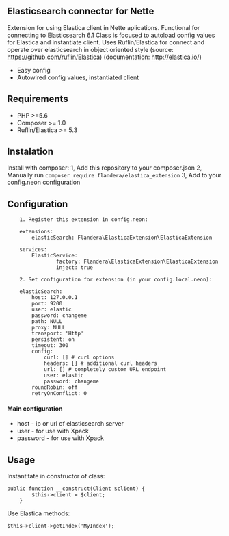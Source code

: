 ## Elasticsearch connector for Nette
Extension for using Elastica client in Nette aplications.
Functional for connecting to Elasticsearch 6.1
Class is focused to autoload config values for Elastica and instantiate client.
Uses Ruflin/Elastica for connect and operate over elasticsearch in object oriented style
(source: https://github.com/ruflin/Elastica)
(documentation: http://elastica.io/)

- Easy config
- Autowired config values, instantiated client

## Requirements

+ PHP >=5.6
+ Composer >= 1.0
+ Ruflin/Elastica >= 5.3

## Instalation
Install with composer:
    1, Add this repository to your composer.json
    2, Manually run `composer require flandera/elastica_extension`
	3, Add to your config.neon configuration

## Configuration
        1. Register this extension in config.neon:

        extensions:
        	elasticSearch: Flandera\ElasticaExtension\ElasticaExtension
        	
        services:
            ElasticService:
            		factory: Flandera\ElasticaExtension\ElasticaExtension
            		inject: true	
            		
        2. Set configuration for extension (in your config.local.neon):

        elasticSearch:
        	host: 127.0.0.1
        	port: 9200
        	user: elastic
        	password: changeme
        	path: NULL
        	proxy: NULL
        	transport: 'Http'
        	persistent: on
        	timeout: 300
        	config:
        		curl: [] # curl options
        		headers: [] # additional curl headers
        		url: [] # completely custom URL endpoint
        		user: elastic
        		password: changeme
        	roundRobin: off
        	retryOnConflict: 0

#### Main configuration
- host - ip or url of elasticsearch server 
- user - for use with Xpack
- password - for use with Xpack


## Usage
Instantitate in constructor of class:

	public function __construct(Client $client) {
			$this->client = $client;
		}
		
Use Elastica methods:

	$this->client->getIndex('MyIndex');
